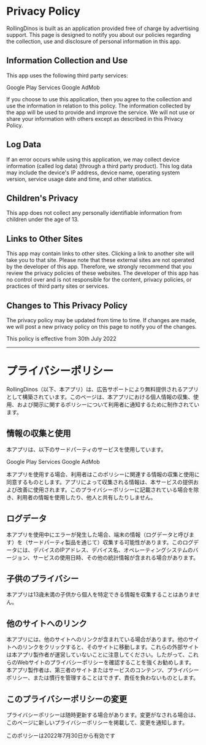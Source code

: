 # Privacy Policy

RollingDinos is built as an application provided free of charge by advertising support. This page is designed to notify you about our policies regarding the collection, use and disclosure of personal information in this app.

## Information Collection and Use

This app uses the following third party services:

Google Play Services
Google AdMob

If you choose to use this application, then you agree to the collection and use the information in relation to this policy. The information collected by the app will be used to provide and improve the service. We will not use or share your information with others except as described in this Privacy Policy.


## Log Data 

If an error occurs while using this application, we may collect device information (called log data) (through a third party product). This log data may include the device's IP address, device name, operating system version, service usage date and time, and other statistics.

## Children's Privacy

This app does not collect any personally identifiable information from children under the age of 13.

## Links to Other Sites

This app may contain links to other sites. Clicking a link to another site will take you to that site. Please note that these external sites are not operated by the developer of this app. Therefore, we strongly recommend that you review the privacy policies of these websites. The developer of this app has no control over and is not responsible for the content, privacy policies, or practices of third party sites or services.

## Changes to This Privacy Policy

The privacy policy may be updated from time to time. If changes are made, we will post a new privacy policy on this page to notify you of the changes.

This policy is effective from 30th July 2022



---


# プライバシーポリシー

RollingDinos（以下、本アプリ）は、広告サポートにより無料提供されるアプリとして構築されています。このページは、本アプリにおける個人情報の収集、使用、および開示に関するポリシーについて利用者に通知するために制作されています。

## 情報の収集と使用 

本アプリは、以下のサードパーティのサービスを使用しています。

Google Play Services
Google AdMob

本アプリを使用する場合、利用者はこのポリシーに関連する情報の収集と使用に同意するものとします。アプリによって収集される情報は、本サービスの提供および改善に使用されます。このプライバシーポリシーに記載されている場合を除き、利用者の情報を使用したり、他人と共有したりしません。

## ログデータ

本アプリを使用中にエラーが発生した場合、端末の情報（ログデータと呼びます）を（サードパーティ製品を通じて）収集する可能性があります。このログデータには、デバイスのIPアドレス、デバイス名、オペレーティングシステムのバージョン、サービスの使用日時、その他の統計情報が含まれる場合があります。 

## 子供のプライバシー

本アプリは13歳未満の子供から個人を特定できる情報を収集することはありません。 

## 他のサイトへのリンク

本アプリには、他のサイトへのリンクが含まれている場合があります。他のサイトへのリンクをクリックすると、そのサイトに移動します。これらの外部サイトは本アプリ製作者が運営していないことに注意してください。したがって、これらのWebサイトのプライバシーポリシーを確認することを強くお勧めします。本アプリ製作者は、第三者のサイトまたはサービスのコンテンツ、プライバシーポリシー、または慣行を管理することはできず、責任を負わないものとします。

## このプライバシーポリシーの変更

プライバシーポリシーは随時更新する場合があります。変更がなされる場合は、このページに新しいプライバシーポリシーを掲載して、変更を通知します。

このポリシーは2022年7月30日から有効です







